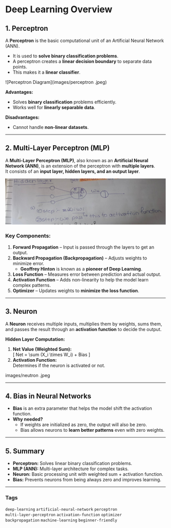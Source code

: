 # Deep Learning Overview

## 1. Perceptron
A **Perceptron** is the basic computational unit of an Artificial Neural Network (ANN).  
- It is used to **solve binary classification problems**.  
- A perceptron creates a **linear decision boundary** to separate data points.  
- This makes it a **linear classifier**.

![Perceptron Diagram](images/perceptron .jpeg)

**Advantages:**  
- Solves **binary classification** problems efficiently.  
- Works well for **linearly separable data**.  

**Disadvantages:**  
- Cannot handle **non-linear datasets**.  

---

## 2. Multi-Layer Perceptron (MLP)
A **Multi-Layer Perceptron (MLP)**, also known as an **Artificial Neural Network (ANN)**, is an extension of the perceptron with **multiple layers**.  
It consists of an **input layer, hidden layers, and an output layer**.

![MLP Diagram](images/pp.jpeg)

### Key Components:
1. **Forward Propagation** – Input is passed through the layers to get an output.  
2. **Backward Propagation (Backpropagation)** – Adjusts weights to minimize error.  
   - **Geoffrey Hinton** is known as a **pioneer of Deep Learning**.  
3. **Loss Function** – Measures error between prediction and actual output.  
4. **Activation Function** – Adds non-linearity to help the model learn complex patterns.  
5. **Optimizer** – Updates weights to **minimize the loss function**.

---

## 3. Neuron
A **Neuron** receives multiple inputs, multiplies them by weights, sums them, and passes the result through an **activation function** to decide the output.

**Hidden Layer Computation:**  
1. **Net Value (Weighted Sum):**  
   \[
   Net = \sum (X_i \times W_i) + Bias
   \]  
2. **Activation Function:**  
   Determines if the neuron is activated or not.

images/neutron .jpeg

---

## 4. Bias in Neural Networks
- **Bias** is an extra parameter that helps the model shift the activation function.  
- **Why needed?**  
  - If weights are initialized as zero, the output will also be zero.  
  - Bias allows neurons to **learn better patterns** even with zero weights.

---

## 5. Summary
- **Perceptron:** Solves linear binary classification problems.  
- **MLP (ANN):** Multi-layer architecture for complex tasks.  
- **Neuron:** Basic processing unit with weighted sum + activation function.  
- **Bias:** Prevents neurons from being always zero and improves learning.

---

### Tags
`deep-learning` `artificial-neural-network` `perceptron`  
`multi-layer-perceptron` `activation-function` `optimizer`  
`backpropagation` `machine-learning` `beginner-friendly`
